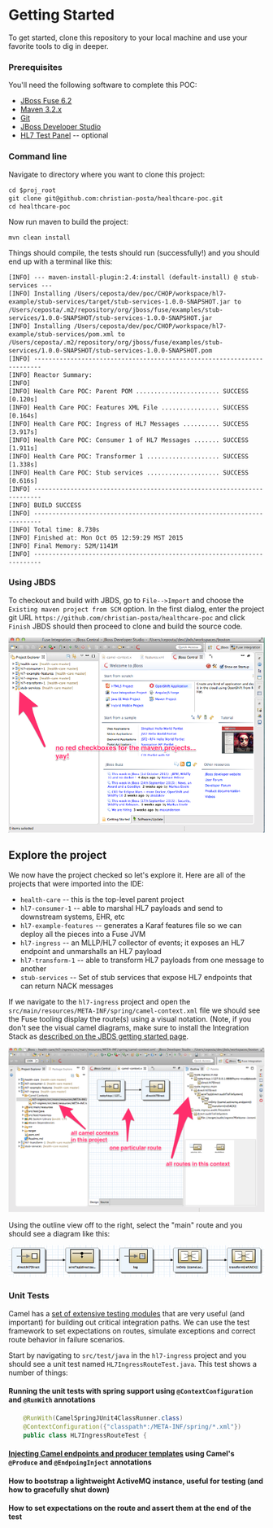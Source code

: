 # Getting Started

To get started, clone this repository to your local machine and use your favorite tools to dig in deeper.

### Prerequisites
You'll need the following software to complete this POC:

* [JBoss Fuse 6.2](http://www.jboss.org/products/fuse/download/)
* [Maven 3.2.x](http://archive.apache.org/dist/maven/maven-3/3.2.5/)
* [Git](https://git-scm.com/downloads)
* [JBoss Developer Studio](http://www.jboss.org/products/devstudio/download/)
* [HL7 Test Panel](http://hl7api.sourceforge.net/hapi-testpanel/) -- optional 

### Command line
Navigate to directory where you want to clone this project:
    
    cd $proj_root
    git clone git@github.com:christian-posta/healthcare-poc.git
    cd healthcare-poc
    
Now run maven to build the project:

    mvn clean install 
    
Things should compile, the tests should run (successfully!) and you should end up with a terminal like this:

    [INFO] --- maven-install-plugin:2.4:install (default-install) @ stub-services ---
    [INFO] Installing /Users/ceposta/dev/poc/CHOP/workspace/hl7-example/stub-services/target/stub-services-1.0.0-SNAPSHOT.jar to /Users/ceposta/.m2/repository/org/jboss/fuse/examples/stub-services/1.0.0-SNAPSHOT/stub-services-1.0.0-SNAPSHOT.jar
    [INFO] Installing /Users/ceposta/dev/poc/CHOP/workspace/hl7-example/stub-services/pom.xml to /Users/ceposta/.m2/repository/org/jboss/fuse/examples/stub-services/1.0.0-SNAPSHOT/stub-services-1.0.0-SNAPSHOT.pom
    [INFO] ------------------------------------------------------------------------
    [INFO] Reactor Summary:
    [INFO] 
    [INFO] Health Care POC: Parent POM ....................... SUCCESS [0.120s]
    [INFO] Health Care POC: Features XML File ................ SUCCESS [0.164s]
    [INFO] Health Care POC: Ingress of HL7 Messages .......... SUCCESS [3.917s]
    [INFO] Health Care POC: Consumer 1 of HL7 Messages ....... SUCCESS [1.911s]
    [INFO] Health Care POC: Transformer 1 .................... SUCCESS [1.338s]
    [INFO] Health Care POC: Stub services .................... SUCCESS [0.616s]
    [INFO] ------------------------------------------------------------------------
    [INFO] BUILD SUCCESS
    [INFO] ------------------------------------------------------------------------
    [INFO] Total time: 8.730s
    [INFO] Finished at: Mon Oct 05 12:59:29 MST 2015
    [INFO] Final Memory: 52M/1141M
    [INFO] ------------------------------------------------------------------------


### Using JBDS
To checkout and build with JBDS, go to `File-->Import` and choose the `Existing maven project from SCM` option. In the first dialog, enter the project git URL `https://github.com/christian-posta/healthcare-poc` and click `Finish` JBDS should then proceed to clone and build the source code.

![Clean JBDS](images/clean-jbds.png)


## Explore the project

We now have the project checked so let's explore it. Here are all of the projects that were imported into the IDE:

* `health-care` -- this is the top-level parent project
* `hl7-consumer-1`  -- able to marshal HL7 payloads and send to downstream systems, EHR, etc
* `hl7-example-features` -- generates a Karaf features file so we can deploy all the pieces into a Fuse JVM
* `hl7-ingress` -- an MLLP/HL7 collector of events; it exposes an HL7 endpoint and unmarshalls an HL7 payload
* `hl7-transform-1` -- able to transform HL7 payloads from one message to another
* `stub-services` -- Set of stub services that expose HL7 endpoints that can return NACK messages

If we navigate to the `hl7-ingress` project and open the `src/main/resources/META-INF/spring/camel-context.xml` file we should see the Fuse tooling display the route(s) using a visual notation. (Note, if you don't see the visual camel diagrams, make sure to install the Integration Stack as [described on the JBDS getting started page](http://www.jboss.org/products/devstudio/get-started/#!project=devstudio). 

![ingress camel diagram](images/ingress-camel-diagram.png)

Using the outline view off to the right, select the "main" route and you should see a diagram like this:

![ingress camel main route](images/ingress-camel-main.png)

### Unit Tests
Camel has a [set of extensive testing modules](http://camel.apache.org/testing.html) that are very useful (and important) for building out critical integration paths. We can use the test framework to set expectations on routes, simulate exceptions and correct route behavior in failure scenarios. 

Start by navigating to `src/test/java`  in the `hl7-ingress` project and you should see a unit test named `HL7IngressRouteTest.java`. This test shows a number of things:

#### Running the unit tests with spring support using `@ContextConfiguration` and `@RunWith` annotations

```java
    @RunWith(CamelSpringJUnit4ClassRunner.class)
    @ContextConfiguration({"classpath*:/META-INF/spring/*.xml"})
    public class HL7IngressRouteTest {
```
    
    
#### [Injecting Camel endpoints and producer templates](http://camel.apache.org/pojo-producing.html) using Camel's `@Produce` and `@EndpoingInject` annotations
#### How to bootstrap a **lightweight** ActiveMQ instance, useful for testing (and how to gracefully shut down)
#### How to set expectations on the route and assert them at the end of the test

